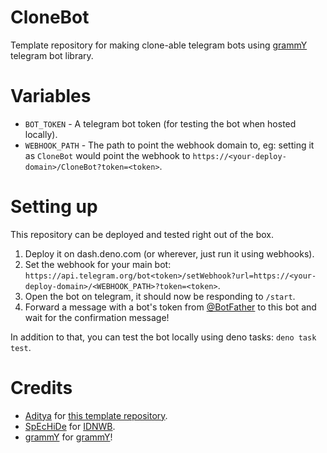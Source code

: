 # CloneBot

Template repository for making clone-able telegram bots using
[grammY](https://grammy.dev) telegram bot library.

# Variables

- `BOT_TOKEN` - A telegram bot token (for testing the bot when hosted locally).
- `WEBHOOK_PATH` - The path to point the webhook domain to, eg: setting it as
  `CloneBot` would point the webhook to
  `https://<your-deploy-domain>/CloneBot?token=<token>`.

# Setting up

This repository can be deployed and tested right out of the box.

1. Deploy it on dash.deno.com (or wherever, just run it using webhooks).
2. Set the webhook for your main bot:
   `https://api.telegram.org/bot<token>/setWebhook?url=https://<your-deploy-domain>/<WEBHOOK_PATH>?token=<token>`.
3. Open the bot on telegram, it should now be responding to `/start`.
4. Forward a message with a bot's token from
   [@BotFather](https://BotFather.t.me/) to this bot and wait for the
   confirmation message!

In addition to that, you can test the bot locally using deno tasks:
`deno task test`.

# Credits

- [Aditya](https://xditya.me) for
  [this template repository](https://github.com/xditya/GrammyCloneBot).
- [SpEcHiDe](https://www.shrimadhavuk.me/) for
  [IDNWB](https://github.com/SpEcHiDe/IDNWB).
- [grammY](https://github.com/grammyjs/) for [grammY](https://grammy.dev)!
